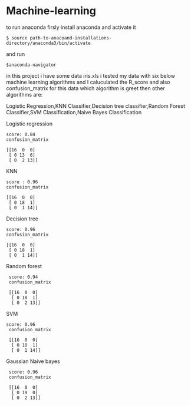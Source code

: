 # Machine-learning
to run anaconda firsly install anaconda and activate it
    
    $ source path-to-anacoand-installations-directory/anaconda3/bin/activate   
 and run
 
    $anaconda-navigator
in this project i have some data iris.xls 
i tested my data with six below machine learning algorithms and I caluculated the R_score and also confusion_matrix
for this data which algorithm is greet then other
algorithms are:


  
Logistic Regression,KNN Classifier,Decision tree classifier,Random Forest Classifier,SVM Classification,Naive Bayes Classification

Logistic regression 
    
    score: 0.84
    confusion_matrix

    [[16  0  0]
     [ 0 13  6]
     [ 0  2 13]]
 
 
  
KNN 
    
    score : 0.96
    confusion_matrix

    [[16  0  0]
     [ 0 18  1]
     [ 0  1 14]]
 
Decision tree 

    score: 0.96
    confusion_matrix

    [[16  0  0]
     [ 0 18  1]
     [ 0  1 14]]

Random forest 
     
     score: 0.94
     confusion_matrix

     [[16  0  0]
      [ 0 18  1]
      [ 0  2 13]]
 
SVM 
    
    score: 0.96
     confusion_matrix

     [[16  0  0]
      [ 0 18  1]
      [ 0  1 14]]
 
Gaussian Naive bayes 
     
     score: 0.96
     confusion_matrix

     [[16  0  0]
      [ 0 19  0]
      [ 0  2 13]]
 
 
